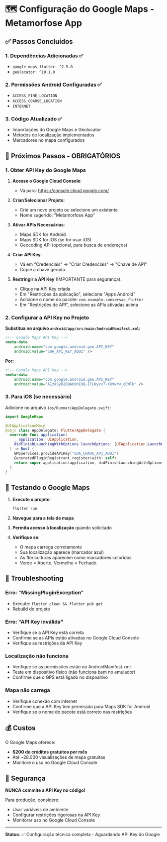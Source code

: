 # 🗺️ Configuração do Google Maps - Metamorfose App

## ✅ Passos Concluídos

### 1. Dependências Adicionadas ✅
- `google_maps_flutter: ^2.5.0`
- `geolocator: ^10.1.0`

### 2. Permissões Android Configuradas ✅
- `ACCESS_FINE_LOCATION`
- `ACCESS_COARSE_LOCATION`
- `INTERNET`

### 3. Código Atualizado ✅
- Importações do Google Maps e Geolocator
- Métodos de localização implementados
- Marcadores no mapa configurados

## 🔑 Próximos Passos - OBRIGATÓRIOS

### 1. Obter API Key do Google Maps

1. **Acesse o Google Cloud Console**:
   - Vá para: https://console.cloud.google.com/

2. **Criar/Selecionar Projeto**:
   - Crie um novo projeto ou selecione um existente
   - Nome sugerido: "Metamorfose App"

3. **Ativar APIs Necessárias**:
   - Maps SDK for Android
   - Maps SDK for iOS (se for usar iOS)
   - Geocoding API (opcional, para busca de endereços)

4. **Criar API Key**:
   - Vá em "Credenciais" → "Criar Credenciais" → "Chave de API"
   - Copie a chave gerada

5. **Restringir a API Key** (IMPORTANTE para segurança):
   - Clique na API Key criada
   - Em "Restrições da aplicação", selecione "Apps Android"
   - Adicione o nome do pacote: `com.example.conversao_flutter`
   - Em "Restrições de API", selecione as APIs ativadas acima

### 2. Configurar a API Key no Projeto

**Substitua no arquivo `android/app/src/main/AndroidManifest.xml`:**

```xml
<!-- Google Maps API Key -->
<meta-data
    android:name="com.google.android.geo.API_KEY"
    android:value="SUA_API_KEY_AQUI" />
```

**Por:**

```xml
<!-- Google Maps API Key -->
<meta-data
    android:name="com.google.android.geo.API_KEY"
    android:value="AIzaSyD2DQAH9nE9Q-IFLNyvv7-X8Vwrw_cEWlk" />
```

### 3. Para iOS (se necessário)

Adicione no arquivo `ios/Runner/AppDelegate.swift`:

```swift
import GoogleMaps

@UIApplicationMain
@objc class AppDelegate: FlutterAppDelegate {
  override func application(
    _ application: UIApplication,
    didFinishLaunchingWithOptions launchOptions: [UIApplication.LaunchOptionsKey: Any]?
  ) -> Bool {
    GMSServices.provideAPIKey("SUA_CHAVE_API_AQUI")
    GeneratedPluginRegistrant.register(with: self)
    return super.application(application, didFinishLaunchingWithOptions: launchOptions)
  }
}
```

## 🧪 Testando o Google Maps

1. **Execute o projeto**:
   ```bash
   flutter run
   ```

2. **Navegue para a tela de mapa**

3. **Permita acesso à localização** quando solicitado

4. **Verifique se**:
   - O mapa carrega corretamente
   - Sua localização aparece (marcador azul)
   - As floriculturas aparecem como marcadores coloridos
   - Verde = Aberto, Vermelho = Fechado

## 🔧 Troubleshooting

### Erro: "MissingPluginException"
- Execute: `flutter clean && flutter pub get`
- Rebuild do projeto

### Erro: "API Key inválida"
- Verifique se a API Key está correta
- Confirme se as APIs estão ativadas no Google Cloud Console
- Verifique as restrições da API Key

### Localização não funciona
- Verifique se as permissões estão no AndroidManifest.xml
- Teste em dispositivo físico (não funciona bem no emulador)
- Confirme que o GPS está ligado no dispositivo

### Mapa não carrega
- Verifique conexão com internet
- Confirme que a API Key tem permissão para Maps SDK for Android
- Verifique se o nome do pacote está correto nas restrições

## 💰 Custos

O Google Maps oferece:
- **$200 de créditos gratuitos por mês**
- Até ~28.000 visualizações de mapa gratuitas
- Monitore o uso no Google Cloud Console

## 🔐 Segurança

**NUNCA commite a API Key no código!**

Para produção, considere:
- Usar variáveis de ambiente
- Configurar restrições rigorosas na API Key
- Monitorar uso no Google Cloud Console

---

**Status**: ✅ Configuração técnica completa - Aguardando API Key do Google 